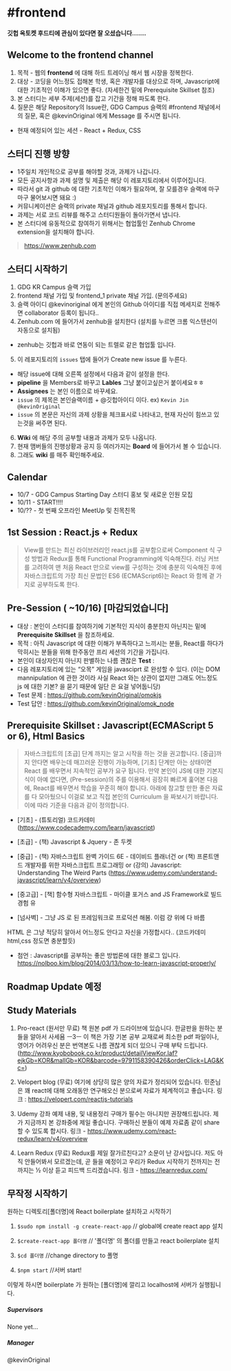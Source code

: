 # #frontend

#### 깃헙 옥토켓 후드티에 관심이 있다면 잘 오셨습니다.......

## Welcome to the frontend channel
1. 목적 - 웹의 **frontend** 에 대해 하드 트레이닝 해서 웹 시장을 정복한다.
2. 대상 - 코딩을 어느정도 접해본 학생, 혹은 개발자를 대상으로 하며, Javascript에 대한 기초적인 이해가 있으면 좋다. (자세한건 밑에 Prerequisite Skillset 참조)
4. 본 스터디는 세부 주제(세션)를 잡고 기간을 정해 파도록 한다.
5. 질문은 해당 Repository의 Issue란, GDG Campus 슬랙의 #frontend 채널에서의 질문, 혹은 @kevinOriginal 에게 Message 를 주시면 됩니다.
 * 현재 예정되어 있는 세션 - React + Redux, CSS

## 스터디 진행 방향
* 1주일치 개인적으로 공부를 해야할 것과, 과제가 나갑니다.
* 모든 공지사항과 과제 설명 및 제출은 해당 이 레포지토리에서 이루어집니다.
* 따라서 git 과 github 에 대한 기초적인 이해가 필요하며, 잘 모를경우 슬랙에 마구마구 물어보시면 돼요 :)
* 커뮤니케이션은 슬랙의 private 채널과 github 레포지토리를 통해서 합니다.
* 과제는 서로 코드 리뷰를 해주고 스터디원들이 돌아가면서 냅니다.
* 본 스터디에 유동적으로 참여하기 위해서는 협업툴인 Zenhub Chrome extension을 설치해야 합니다.
> https://www.zenhub.com

## 스터디 시작하기
1. GDG KR Campus 슬랙 가입
2. frontend 채널 가입 및 frontend_1 private 채널 가입. (문의주세요)
3. 슬랙 아이디 @kevinoriginal 에게 본인의 Github 아이디를 직접 메세지로 전해주면 collaborator 등록이 됩니다..
4. Zenhub.com 에 들어가서 zenhub을 설치한다 (설치를 누르면 크롬 익스텐션이 자동으로 설치됨)
 * zenhub는 깃헙과 바로 연동이 되는 트렐로 같은 협업툴 입니다.
5. 이 레포지토리의 ``issues`` 탭에 들어가 Create new issue 를 누른다.
 * 해당 issue에 대해 오른쪽 설정에서 다음과 같이 설정을 한다.
 * **pipeline** 을 Members로 바꾸고  **Lables** 그냥 붙이고싶은거 붙이세요ㅎㅎ
 * **Assignees** 는 본인 이름으로 바꾸세요.
 * ``issue`` 의 제목은 본인슬랙이름 + @깃헙아이디 이다. ex) ``Kevin Jin @kevinOriginal``
 * ``issue`` 의 본문은 자신의 과제 상황을 체크표시로 나타내고, 현재 자신이 힘쓰고 있는것을 써주면 된다.

6. **Wiki** 에 해당 주의 공부할 내용과 과제가 모두 나옵니다.
7. 현재 맴버들의 진행상황과 공지 등 여러가지는 **Board** 에 들어가서 볼 수 있습니다.
8. 그래도 **wiki** 를 매주 확인해주세요.


## Calendar
- 10/7 - GDG Campus Starting Day 스터디 홍보 및 새로운 인원 모집
- 10/11 - START!!!!
- 10/?? - 첫 번째 오프라인 MeetUp 및 친목친목


## 1st Session : React.js + Redux
> View를 만드는 최신 라이브러리인 react.js를 공부함으로써 Component 식 구성 방법과 Redux를 통해 Functional Programming에 익숙해진다.
 러닝 커브를 고려하여 맨 처음 React 만으로 view를 구성하는 것에 충분히 익숙해진 후에
 자바스크립트의 가장 최신 문법인 ES6 (ECMAScript6)는 React 와 함께 곁 가지로  공부하도록 한다.



## Pre-Session ( ~10/16) [마감되었습니다]
* 대상 : 본인이 스터디를 참여하기에 기본적인 지식이 충분한지 아닌지는 밑에 **Prerequisite Skillset** 을 참조하세요.
* 목적 : 아직 Javascript 에 대한 이해가 부족하다고 느끼시는 분들, React를 하다가 막히시는 분들을 위해 한주동안 프리 세션의 기간을 가집니다.
* 본인이 대상자인지 아닌지 판별하는 나름 괜찮은 **Test** :
* 다음 레포지토리에 있는 “오목” 게임을 javasciprt 로 완성할 수 있다. (이는 DOM mannipulation 에 관한 것이라 사실 React 와는 상관이 없지만 그래도 어느정도 js 에 대한 기본? 을 묻기 때문에 일단 은 요걸 넣어둡니당)
* Test 문제 : https://github.com/kevinOriginal/omokjs
* Test 답안 : https://github.com/kevinOriginal/omok_node



## Prerequisite Skillset : Javascript(ECMAScript 5 or 6), Html Basics
> 자바스크립트의 [초급] 단계 까지는 알고 시작을 하는 것을 권고합니다.
[중급]까지 안다면 배우는데 매끄러운 진행이 가능하며, [기초] 단계만 아는 상태이면 React 를 배우면서 지속적인 공부가 요구 됩니다. 만약 본인이 JS에 대한 기본지식이 아예 없다면, (Pre-session)의 주를 이용해서 굉장히 빠르게 훑어본 다음에, React를 배우면서 학습을 꾸준히 해야 합니다. 아래에 참고할 만한 좋은 자료를 다 모아뒀으니 이걸로 보고 직접 본인의 Curriculum 을 짜보시기 바랍니다.
이에 따라 기준을 다음과 같이 정의합니다.

 * [기초] - (튜토리얼) 코드카데미(https://www.codecademy.com/learn/javascript)
 * [초급] - (책) Javascript & Jquery - 존 두켓
 * [중급] - (책) 자바스크립트 완벽 가이드 6E - 데이비드 플래너건
             or (책) 프론트앤드 개발자를 위한 자바스크립트 프로그래밍
             or (강의) Javascript: Understanding The Weird Parts
	  (https://www.udemy.com/understand-javascript/learn/v4/overview)

 * [중고급] - [책] 함수형 자바스크립트 - 마이클 포거스
 	      and JS Framework로 빌드 경험 유
 * [넘사벽] - 그냥 JS 로 된 프레임워크로 프로덕션 해봄. 이럼 걍 위에 다 바름

HTML 은 그냥 적당히 알아서 어느정도 안다고 자신을 가정합시다..
(코드카데미 html,css 정도면 충분할듯)


* 첨언 : Javascript를 공부하는 좋은 방법론에 대한 블로그 입니다.
https://nolboo.kim/blog/2014/03/13/how-to-learn-javascript-properly/


## Roadmap Update 예정



## Study Materials
1. Pro-react (원서만 무료)
책 원본 pdf 가 드라이브에 있습니다. 한글판을 원하는 분들을 알아서 사세욤 ㅡ3ㅡ
이 책은 가장 기본 공부 교재로써 최소한 pdf 파일이나, 영어가 어려우신 분은
번역본도 나름 괜찮게 되더 있으니 구매 부탁 드립니다. (http://www.kyobobook.co.kr/product/detailViewKor.laf?ejkGb=KOR&mallGb=KOR&barcode=9791158390426&orderClick=LAG&Kc=)

2. Velopert blog (무료)
여기에 상당히 많은 양의 자료가 정리되어 있습니다. 민준님은 꽤 react에 대해 오래동안 연구해오신 분으로써 자료가 체계적이고 좋습니다.
링크 :  https://velopert.com/reactjs-tutorials

3. Udemy 강좌 예제 내용, 및 내용정리
구매가 필수는 아니지만 권장해드립니다. 제가 지금까지 본 강좌중에 제일 좋습니다. 구매하신 분들이 예제 자료좀 같이 share 할 수 있도록 합시다.
링크 -  https://www.udemy.com/react-redux/learn/v4/overview

4. Learn Redux (무료)
Redux를 제일 잘가르친다고? 소문이 난 강사입니다. 저도 아직 안들어봐서 모르겠는데, 곧 들을 예정이고 우리가 Redux 시작하기 전까지는 전까지는 ½ 이상 듣고 피드백 드리겠습니다.
링크 - https://learnredux.com/


## 무작정 시작하기
원하는 디렉토리[폴더명]에 React boilerplate 설치하고 시작하기

1. `$sudo npm install -g create-react-app` // global에 create react app 설치

2. `$create-react-app 폴더명` // '폴더명' 의 폴더를 만들고 react boilerplate 설치

3. `$cd 폴더명` //change directory to 폴명

4. `$npm start` //서버 start!

이렇게 하시면 boilerplate 가 원하는 [폴더명]에 깔리고 localhost에 서버가 실행됩니다.


##### Supervisors
None yet...


##### Manager
@kevinOriginal
